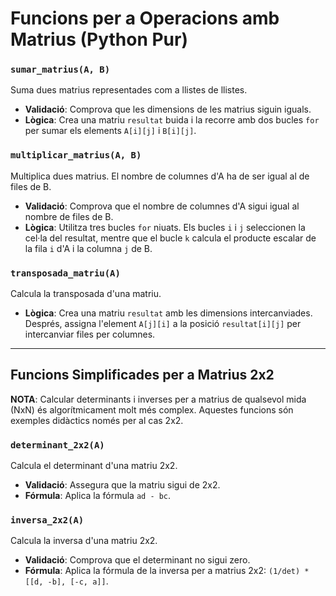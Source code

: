 # Funcions per a Operacions amb Matrius (Python Pur)

### `sumar_matrius(A, B)`
Suma dues matrius representades com a llistes de llistes.
- **Validació**: Comprova que les dimensions de les matrius siguin iguals.
- **Lògica**: Crea una matriu `resultat` buida i la recorre amb dos bucles `for` per sumar els elements `A[i][j]` i `B[i][j]`.

### `multiplicar_matrius(A, B)`
Multiplica dues matrius. El nombre de columnes d'A ha de ser igual al de files de B.
- **Validació**: Comprova que el nombre de columnes d'A sigui igual al nombre de files de B.
- **Lògica**: Utilitza tres bucles `for` niuats. Els bucles `i` i `j` seleccionen la cel·la del resultat, mentre que el bucle `k` calcula el producte escalar de la fila `i` d'A i la columna `j` de B.

### `transposada_matriu(A)`
Calcula la transposada d'una matriu.
- **Lògica**: Crea una matriu `resultat` amb les dimensions intercanviades. Després, assigna l'element `A[j][i]` a la posició `resultat[i][j]` per intercanviar files per columnes.

---
## Funcions Simplificades per a Matrius 2x2

**NOTA**: Calcular determinants i inverses per a matrius de qualsevol mida (NxN) és algorítmicament molt més complex. Aquestes funcions són exemples didàctics només per al cas 2x2.

### `determinant_2x2(A)`
Calcula el determinant d'una matriu 2x2.
- **Validació**: Assegura que la matriu sigui de 2x2.
- **Fórmula**: Aplica la fórmula `ad - bc`.

### `inversa_2x2(A)`
Calcula la inversa d'una matriu 2x2.
- **Validació**: Comprova que el determinant no sigui zero.
- **Fórmula**: Aplica la fórmula de la inversa per a matrius 2x2: `(1/det) * [[d, -b], [-c, a]]`.